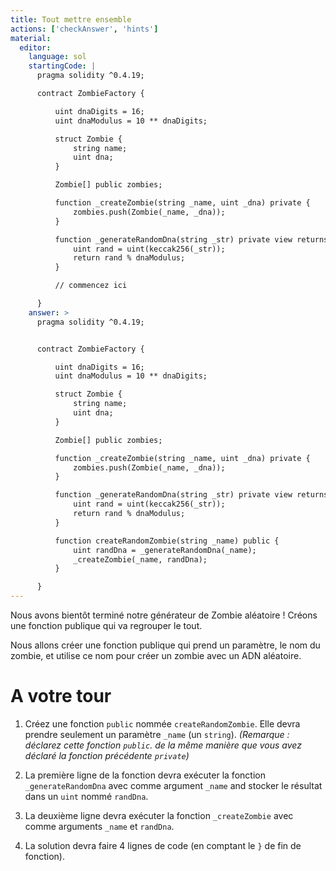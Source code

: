 ```yaml
---
title: Tout mettre ensemble
actions: ['checkAnswer', 'hints']
material:
  editor:
    language: sol
    startingCode: |
      pragma solidity ^0.4.19;

      contract ZombieFactory {

          uint dnaDigits = 16;
          uint dnaModulus = 10 ** dnaDigits;

          struct Zombie {
              string name;
              uint dna;
          }

          Zombie[] public zombies;

          function _createZombie(string _name, uint _dna) private {
              zombies.push(Zombie(_name, _dna));
          }

          function _generateRandomDna(string _str) private view returns (uint) {
              uint rand = uint(keccak256(_str));
              return rand % dnaModulus;
          }

          // commencez ici

      }
    answer: >
      pragma solidity ^0.4.19;


      contract ZombieFactory {

          uint dnaDigits = 16;
          uint dnaModulus = 10 ** dnaDigits;

          struct Zombie {
              string name;
              uint dna;
          }

          Zombie[] public zombies;

          function _createZombie(string _name, uint _dna) private {
              zombies.push(Zombie(_name, _dna));
          }

          function _generateRandomDna(string _str) private view returns (uint) {
              uint rand = uint(keccak256(_str));
              return rand % dnaModulus;
          }

          function createRandomZombie(string _name) public {
              uint randDna = _generateRandomDna(_name);
              _createZombie(_name, randDna);
          }

      }
---
```


Nous avons bientôt terminé notre générateur de Zombie aléatoire ! Créons une fonction publique qui va regrouper le tout.

Nous allons créer une fonction publique qui prend un paramètre, le nom du zombie, et utilise ce nom pour créer un zombie avec un ADN aléatoire.

# A votre tour

1. Créez une fonction `public` nommée `createRandomZombie`. Elle devra prendre seulement un paramètre `_name` (un `string`). _(Remarque : déclarez cette fonction `public`. de la même manière que vous avez déclaré la fonction précédente `private`)_

2. La première ligne de la fonction devra exécuter la fonction `_generateRandomDna` avec comme argument `_name` and stocker le résultat dans un `uint` nommé `randDna`.

3. La deuxième ligne devra exécuter la fonction `_createZombie` avec comme arguments `_name` et `randDna`.

4. La solution devra faire 4 lignes de code (en comptant le `}` de fin de fonction).
